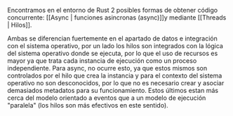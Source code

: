 Encontramos en el entorno de Rust 2 posibles formas de obtener código concurrente: [[Async | funciones asincronas (async)]]y mediante [[Threads | Hilos]].

Ambas se diferencian fuertemente en el apartado de datos e integración con el sistema operativo, por un lado los hilos son integrados con la lógica del sistema operativo donde se ejecuta, por lo que el uso de recursos es mayor ya que trata cada instancia de ejecución como un proceso independiente. Para async, no ocurre esto, ya que estos mismos son controlados por el hilo que crea la instancia y para el contexto del sistema operativo no son desconocidos, por lo que no es necesario crear y asociar demasiados metadatos para su funcionamiento. Estos últimos estan más cerca del modelo orientado a eventos que a un modelo de ejecución "paralela" (los hilos son más efectivos en este sentido).

